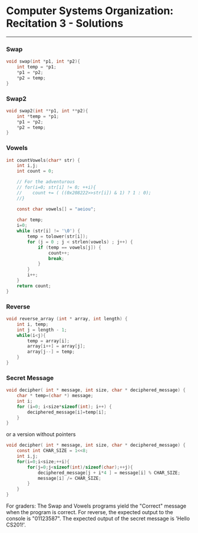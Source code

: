 
# Computer Systems Organization: Recitation 3 - Solutions
---

### Swap

```c
void swap(int *p1, int *p2){
    int temp = *p1;
    *p1 = *p2;
    *p2 = temp;
}
```

### Swap2

```c
void swap2(int **p1, int **p2){
	int *temp = *p1;
	*p1 = *p2;
	*p2 = temp;
}
```

### Vowels

```c
int countVowels(char* str) {
	int i,j;
	int count = 0;

	// For the adventurous
	// for(i=0; str[i] != 0; ++i){
	//    count += ( ((0x208222>>str[i]) & 1) ? 1 : 0);
	//}

	const char vowels[] = "aeiou";
	
	char temp;
	i=0;
	while (str[i] != '\0') {
		temp = tolower(str[i]);
		for (j = 0 ; j < strlen(vowels) ; j++) {
			if (temp == vowels[j]) {
				count++;
				break;
			}
		}
		i++;
	}		
	return count;
}
```

### Reverse

```c
void reverse_array (int * array, int length) {
	int i, temp;
	int j = length - 1;
	while(i<j){
		temp = array[i];
		array[i++] = array[j];
		array[j--] = temp;
	}
}
```

### Secret Message
```c
void decipher( int * message, int size, char * deciphered_message) { 
	char * temp=(char *) message;
	int i;
	for (i=0; i<size*sizeof(int); i++) {
		deciphered_message[i]=temp[i];
	}
}
```

or a version without pointers 

```c
void decipher( int * message, int size, char * deciphered_message) { 
    const int CHAR_SIZE = 1<<8; 
    int i,j;
    for(i=0;i<size;++i){
		for(j=0;j<sizeof(int)/sizeof(char);++j){
			deciphered_message[j + i*4 ] = message[i] % CHAR_SIZE;
			message[i] /= CHAR_SIZE;
		}
	}
}
```


For graders: The Swap and Vowels programs yield the "Correct" message when the program is correct. For reverse, the expected output to the console is "01123587".
The expected output of the secret message is 'Hello CS201!'.
